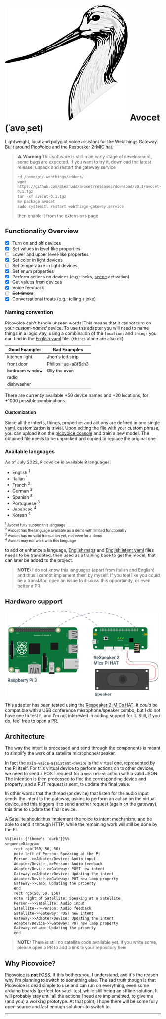 # ![avocet-logo](./resources/images/avocet.svg) Avocet (ˈavəˌset)

Lightweight, local and polyglot voice assistant for the WebThings Gateway.
Built around PicoVoice and the Respeaker 2-MIC hat.

> :warning: **Warning**
> This software is still in an early stage of development, some bugs are expected.
> If you want to try it, download the latest release, unpack and restart the gateway service
> ```
> cd /home/pi/.webthings/addons/
> wget https://github.com/Bleznudd/avocet/releases/download/v0.1/avocet-0.1.tgz
> tar -xf avocet-0.1.tgz
> mv package avocet
> sudo systemctl restart webthings-gateway.service
> ```
> then enable it from the extensions page

## Functionality Overview

- [x] Turn on and off devices
- [x] Set values in level-like properties
- [ ] Lower and upper level-like properties
- [x] Set color in light devices
- [ ] Set temperature in light devices
- [x] Set enum properties
- [x] Perform actions on devices (e.g.: locks, [scene](https://github.com/WebThingsIO/scene-control-adapter) activation)
- [x] Get values from devices
- [x] Voice feedback
- [ ] ~~Set timers~~
- [x] Conversational treats (e.g.: telling a joke)

### Naming convention

Picovoice can't handle unseen words. This means that it cannot turn on your _custom-named_ device.
To use this adapter you will need to name things in a logic way, using a combination of the `locations` and `things` you can find in the [English yaml](./resources/languages/en/english.yml) file. (`things` alone are also ok)

| Good Examples           | Bad Examples           |
|-------------------------|------------------------|
| kitchen light           | Jhon's led strip       |
| front door              | PhilipsHue-a8f6ah3     |
| bedroom window          | Olly the oven          |
| radio                   |                        |
| dishwasher              |                        |

There are currently available +50 device names and +20 locations, for +1000 possible combinations

#### Customization

Since all the intents, things, properties and actions are defined in one single [yaml](./resources/languages/en/english.yml), customization is trivial.
Upon editing the file with your custom phrase, you can upload it on the [picovoice console](https://console.picovoice.ai/) and train a new model. The obtained file needs to be unpacked and copied to replace the original one

### Available languages

As of July 2022, Picovoice is available 8 languages:

- English <sup>1</sup>
- Italian <sup>1</sup>
- French <sup>2</sup>
- German <sup>3</sup>
- Spanish <sup>3</sup>
- Portuguese <sup>3</sup>
- Japanese <sup>4</sup>
- Korean <sup>4</sup>

<small>

<sup>1</sup> Avocet fully support this language <br>
<sup>2</sup> Avocet has the language available as a demo with limited functionality <br>
<sup>3</sup> Avocet has no valid translation yet, not even for a demo <br>
<sup>4</sup> Avocet may not work with this language <br>

</small>

to add or enhance a language, [English maps](./resources/languages/en/maps) and [English intent yaml](./resources/languages/en/english.yml) files needs to be translated, then used as a training base to get the model, that can later be added to the project.


> **NOTE:**
> I do not know this languages (apart from Italian and English) and thus I cannot implement them by myself. If you feel like you could be a translator, open an issue to discuss this opportunity, or even better a PR

## Hardware support

![hardware_scheme](./resources/images/raspberry-schema.svg)


This adapter has been tested using the [Respeaker 2-MICs HAT](https://wiki.seeedstudio.com/ReSpeaker_2_Mics_Pi_HAT/). It _could_ be compatible with a USB conference microphone/speaker combo, but I do not have one to test it, and I'm not interested in adding support for it. Still, if you do, feel free to open a PR.

## Architecture

The way the intent is processed and send through the components is meant to simplify the work of a satellite microphone/speaker.

In fact the `main-voice-assistant-device` is the virtual one, represented by the Pi itself. For this virtual device to perform actions on to other devices, we need to send a POST request for a `new-intent` action with a valid JSON. The intention is then processed to find the corresponding device and property, and a PUT request is sent, to update the final value.

In other words that the thread (or device) that listen for the audio input sends the intent to the gateway, asking to perform an action on the virtual device, and this triggers it to send another request (again on the gateway), this time to update the final device.

A Satellite should thus implement the voice to intent mechanism, and be able to send it through HTTP, while the remaining work will still be done by the Pi.

```mermaid
%%{init: {'theme': 'dark'}}%%
sequenceDiagram
    rect rgb(150, 50, 50)
    note left of Person: Speaking at the Pi
    Person-->>Adapter/Device: Audio input
    Adapter/Device-->>Person: Audio feedback
    Adapter/Device->>Gateway: POST new intent
    Gateway->>Adapter/Device: Updating the intent
    Adapter/Device->>Gateway: PUT new lamp property
    Gateway->>Lamp: Updating the property
    end
    rect rgb(50, 50, 150)
    note right of Satellite: Speaking at a Satellite
    Person-->>Satellite: Audio input
    Satellite-->>Person: Audio feedback
    Satellite->>Gateway: POST new intent
    Gateway->>Adapter/Device: Updating the intent
    Adapter/Device->>Gateway: PUT new lamp property
    Gateway->>Lamp: Updating the property
    end
```

> **NOTE:**
> There is still no satellite code available yet. If you write some, please open a PR to add a link to your repository here

## Why Picovoice?

<u>Picovoice is **not** FOSS.</u> If this bothers you, I understand, and it's the reason why I'm planning to switch to something else. The sad truth though is that Picovoice is dead simple to use and can run on everything, even some arduino boards (perfect for satellites), while still being an offline solution.
It will probably stay until all the actions I need are implemented, to give me (and you) a working prototype. At that point, I hope there will be some fully open source and fast enough solutions to switch to.

---

<!-- **Special thanks** to [@mrstegeman](https://github.com/WebThingsIO/eufy-adapter/commits?author=mrstegeman) for it's work on the [simpliest python adapter I could find](https://github.com/WebThingsIO/eufy-adapter) and to [@createcandle](https://github.com/createcandle/voco/commits?author=createcandle) for the inspirational [voice assistant](https://github.com/createcandle/voco) -->

